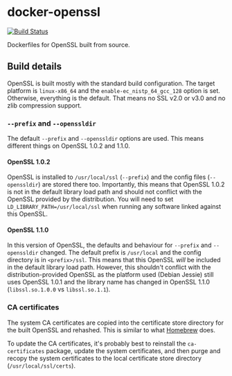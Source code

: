 # docker-openssl

[![Build Status](https://travis-ci.org/JayH5/docker-openssl.svg?branch=master)](https://travis-ci.org/JayH5/docker-openssl)

Dockerfiles for OpenSSL built from source.

## Build details
OpenSSL is built mostly with the standard build configuration. The target platform is `linux-x86_64` and the `enable-ec_nistp_64_gcc_128` option is set. Otherwise, everything is the default. That means no SSL v2.0 or v3.0 and no zlib compression support.

### `--prefix` and `--openssldir`
The default `--prefix` and `--openssldir` options are used. This means different things on OpenSSL 1.0.2 and 1.1.0.

#### OpenSSL 1.0.2
OpenSSL is installed to `/usr/local/ssl` (`--prefix`) and the config files (`--openssldir`) are stored there too. Importantly, this means that OpenSSL 1.0.2 is not in the default library load path and should not conflict with the OpenSSL provided by the distribution. You will need to set `LD_LIBRARY_PATH=/usr/local/ssl` when running any software linked against this OpenSSL.

#### OpenSSL 1.1.0
In this version of OpenSSL, the defaults and behaviour for `--prefix` and `--openssldir` changed. The default prefix is `/usr/local` and the config directory is in `<prefix>/ssl`. This means that this OpenSSL *will* be included in the default library load path. However, this shouldn't conflict with the distribution-provided OpenSSL as the platform used (Debian Jessie) still uses OpenSSL 1.0.1 and the library name has changed in OpenSSL 1.1.0 (`libssl.so.1.0.0` vs `libssl.so.1.1`).

### CA certificates
The system CA certificates are copied into the certificate store directory for the built OpenSSL and rehashed. This is similar to what [Homebrew](https://github.com/Homebrew/homebrew-core/blob/master/Formula/openssl%401.1.rb) does.

To update the CA certificates, it's probably best to reinstall the `ca-certificates` package, update the system certificates, and then purge and recopy the system certificates to the local certificate store directory (`/usr/local/ssl/certs`).
